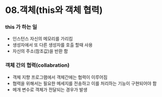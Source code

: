 # 08.객체(this와 객체 협력)

### this 가 하는 일

- 인스턴스 자신의 메모리를 가리킴
- 생성자에서 또 다른 생성자를 호출 할때 사용
- 자신의 주소(참조값)을 반환 함

### 객체 간의 협력(collabration)

- 객체 지향 프로그램에서 객체간에는 협력이 이루어짐
- 협력을 위해서는 필요한 메세지를 전송하고 이를 처리하는 기능이 구현되어야 함
- 메개 변수로 객체가 전달되는 경우가 발생

